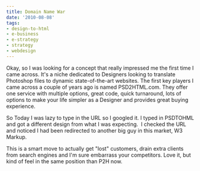 ```yaml
---
title: Domain Name War
date: '2010-08-08'
tags:
- design-to-html
- e-business
- e-strategy
- strategy
- webdesign
---
```


Okay, so I was looking for a concept that really impressed me the first time I came across. It's a niche dedicated to Designers looking to translate Photoshop files to dynamic state-of-the-art websites. The first key players I came across a couple of years ago is named PSD2HTML.com. They offer one service with multiple options, great code, quick turnaround, lots of options to make your life simpler as a Designer and provides great buying experience.

So Today I was lazy to type in the URL so I googled it. I typed in PSDTOHML and got a different design from what I was expecting.  I checked the URL and noticed I had been redirected to another big guy in this market, W3 Markup.

This is a smart move to actually get "lost" customers, drain extra clients from search engines and I'm sure embarrass your competitors. Love it, but kind of feel in the same position than P2H now.
